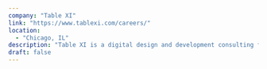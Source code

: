 ```yaml
---
company: "Table XI"
link: "https://www.tablexi.com/careers/"
location:
  - "Chicago, IL"
description: "Table XI is a digital design and development consulting firm that uses software consulting to power positive change."
draft: false
---
```

